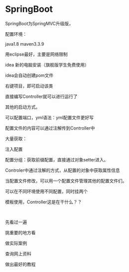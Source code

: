 # SpringBoot    

SpringBoot为SpringMVC升级版，







配置环境：

java1.8         maven3.3.9       





用eclipse最好，主要是网络限制   

idea    新的电脑安装（旗舰版学生免费使用）   





idea会自动创建pom文件     

右键项目，即可启动该类     

直接编写Controller就可以进行运行了    



其他的启动方式。    

可以配置端口，yml语法：yml配置文件更好写    



配置文件的内容可以通过注解传到Controller中    



大量获取：

注入配置

配置分组：获取前缀配置，直接通过对象setter进入。     



Controler中通过注解的方式，从配置的对象中获取属性信息      

   

当配置文件修改，可以用一个配置文件管理其他的配置文件们。     

可以在不同环境使用不同配置，同时挂两个    





模板使用，Controller这是在干什么？？



​    























先看过一遍    



挑重要的地方看       

做实际案例     

查询网上资料    

做出最好的教程    



